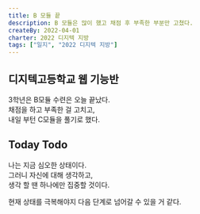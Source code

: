 ```yaml
---
title: B 모듈 끝
description: B 모듈은 많이 했고 채점 후 부족한 부분만 고쳤다.
createBy: 2022-04-01
charter: 2022 디지텍 지방
tags: ["일지", "2022 디지텍 지방"]
---
```


## 디지텍고등학교 웹 기능반

3학년은 B모듈 수련은 오늘 끝났다.  
채점을 하고 부족한 걸 고치고,  
내일 부턴 C모듈을 풀기로 했다.

## Today Todo

나는 지금 심오한 상태이다.  
그러니 자신에 대해 생각하고,  
생각 할 땐 하나에만 집중할 것이다.

현재 상태를 극복해야지 다음 단계로 넘어갈 수 있을 거 같다.
